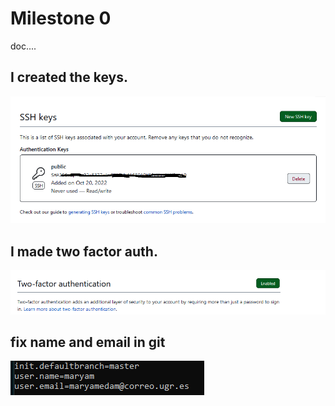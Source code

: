 # Milestone 0

doc....

## I created the keys. 


<img src= keys.png/>


## I made two factor auth.


<img src= twofactor.png/>

## fix name and email in git

<img src= nmail.png/>

